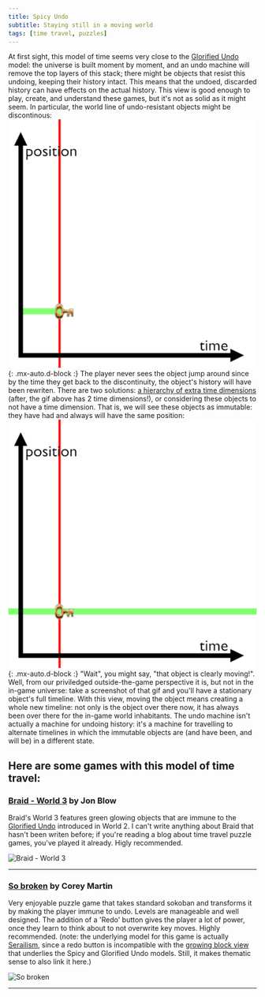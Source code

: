 ```yaml
---
title: Spicy Undo
subtitle: Staying still in a moving world
tags: [time travel, puzzles]
---
```


At first sight, this model of time seems very close to the [Glorified Undo](/time-genres/glorified-undo) model: the universe is built
moment by moment, and an undo machine will remove the top layers of this stack; there might be objects that resist this undoing,
keeping their history intact. This means that the undoed, discarded history can have effects on the actual history. This view is good
enough to play, create, and understand these games, but it's not as solid as it might seem. In particular, the world line of undo-resistant
objects might be discontinous:
![Paradox](/assets/img/spicy-undo-paradox.gif){: .mx-auto.d-block :}
The player never sees the object jump around since by the time they get back to the discontinuity, the object's history will have been rewriten.
There are two solutions: [a hierarchy of extra time dimensions](/time-genres/serialism) (after, the gif above has 2 time dimensions!), or considering these objects
to not have a time dimension. That is, we will see these objects as immutable: they have had and always will have the same position:
![Immutable](/assets/img/spicy-undo-immutable.gif){: .mx-auto.d-block :}
"Wait", you might say, "that object is clearly moving!". Well, from our priviledged outside-the-game perspective it is, but not in the in-game
universe: take a screenshot of that gif and you'll have a stationary object's full timeline. With this view, moving the object means creating
a whole new timeline: not only is the object over there now, it has always been over there for the in-game world inhabitants. The undo machine
isn't actually a machine for undoing history: it's a machine for travelling to alternate timelines in which the immutable objects 
are (and have been, and will be) in a different state.

Here are some games with this model of time travel:
-----

### [Braid - World 3](https://store.steampowered.com/app/26800/Braid/) by Jon Blow

Braid's World 3 features green glowing objects that are immune to the [Glorified Undo](/time-genres/glorified-undo) introduced in World 2.
I can't write anything about Braid that hasn't been writen before; if you're reading a blog about time travel puzzle games, you've played
it already. Higly recommended.

![Braid - World 3](https://cdn.akamai.steamstatic.com/steam/apps/26800/0000007898.1920x1080.jpg)

-----

### [So broken](https://coreymartin.itch.io/sobroken) by Corey Martin

Very enjoyable puzzle game that takes standard sokoban and transforms it by making the player immune to undo. Levels are manageable and 
well designed. The addition of a 'Redo' button gives the player a lot of power, once they learn to think about to not overwrite key moves.
Highly recommended. (note: the underlying model for this game is actually [Serailism](/time-genres/serialism), since a redo button is 
incompatible with the [growing block view](https://en.wikipedia.org/wiki/Growing_block_universe) that underlies the Spicy and Glorified Undo models.
Still, it makes thematic sense to also link it here.)

![So broken](https://img.itch.zone/aW1hZ2UvOTU4MDcvNDUyNDY0LnBuZw==/original/M3HSAv.png)

-----

<!-- pending: sig.null? --->